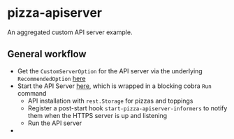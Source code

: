 # pizza-apiserver
An aggregated custom API server example.

## General workflow

* Get the `CustomServerOption` for the API server via the underlying `RecommendedOption` [here](https://github.com/HanFa/pizza-apiserver/blob/d86c41ae03db733440a9fcd9da6fddd262619661/pkg/cmd/server/start.go#L46)
* Start the API Server [here](https://github.com/programming-kubernetes/pizza-apiserver/blob/d86c41ae03db733440a9fcd9da6fddd262619661/pkg/cmd/server/start.go#L129), which is wrapped in a blocking cobra `Run` command
  * API installation with `rest.Storage` for pizzas and toppings
  * Register a post-start hook `start-pizza-apiserver-informers` to notify them when the HTTPS server is up and listening
  * Run the API server
* 

